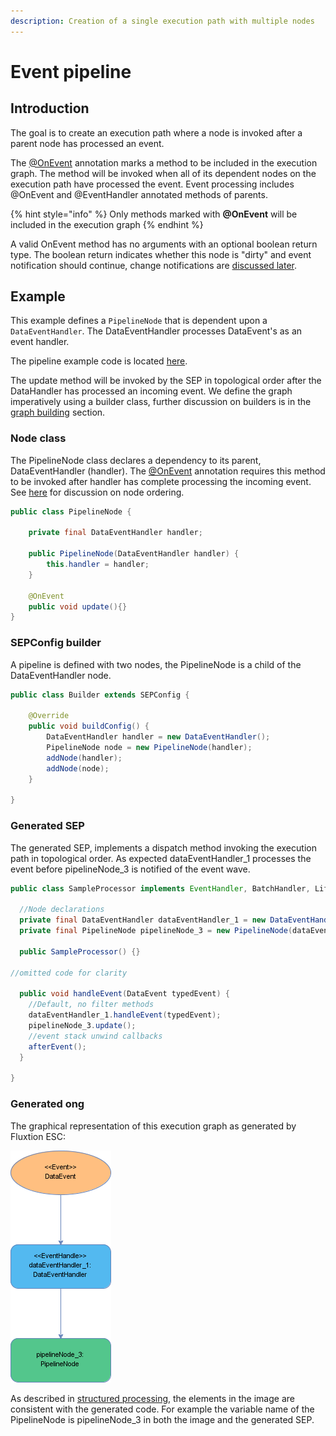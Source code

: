 ```yaml
---
description: Creation of a single execution path with multiple nodes
---
```


# Event pipeline

## Introduction

The goal is to create an execution path where a node is invoked after a parent node has processed an event.

The [@OnEvent](https://github.com/v12technology/fluxtion/blob/master/builder/src/main/java/com/fluxtion/api/annotations/OnEvent.java)  annotation marks a method to be included in the execution graph. The method will be invoked when all of its dependent nodes on the execution path have processed the event. Event processing includes @OnEvent and @EventHandler annotated methods of parents.

{% hint style="info" %}
Only methods marked with **@OnEvent** will be included in the execution graph
{% endhint %}

A valid OnEvent method has no arguments with an optional boolean return type. The boolean return indicates whether this node is "dirty" and event notification should continue, change notifications are [discussed later](dirty-node-monitoring.md).

## Example

This example defines a `PipelineNode` that is  dependent upon a `DataEventHandler`. The DataEventHandler processes DataEvent's as an event handler.

The pipeline example code is located [here](https://github.com/v12technology/fluxtion/tree/master/examples/documentation-examples/src/main/java/com/fluxtion/example/core/events/pipeline).

The update method will be invoked by the SEP in topological order after the DataHandler has processed an incoming event. We define the graph imperatively using a builder class, further discussion on builders is in the [graph building](../graph-building-primitives/) section.

### Node class

The PipelineNode class declares a dependency to its parent, DataEventHandler \(handler\). The [@OnEvent](https://github.com/v12technology/fluxtion/blob/master/builder/src/main/java/com/fluxtion/api/annotations/OnEvent.java) annotation requires this method to be invoked after handler has complete processing the incoming event. See [here](../developer/static-event-processor/event-processing.md#topological-order) for discussion on node ordering.

```java
public class PipelineNode {

    private final DataEventHandler handler;

    public PipelineNode(DataEventHandler handler) {
        this.handler = handler;
    }
    
    @OnEvent
    public void update(){}
}
```

### SEPConfig builder

A pipeline is defined with two nodes, the PipelineNode is a child of the DataEventHandler node. 

```java
public class Builder extends SEPConfig {

    @Override
    public void buildConfig() {
        DataEventHandler handler = new DataEventHandler();
        PipelineNode node = new PipelineNode(handler);
        addNode(handler);
        addNode(node);
    }

}
```

### Generated SEP

The generated SEP, implements a dispatch method invoking the execution path in topological order. As expected dataEventHandler\_1 processes the event before pipelineNode\_3 is notified of the event wave.

```java
public class SampleProcessor implements EventHandler, BatchHandler, Lifecycle {

  //Node declarations
  private final DataEventHandler dataEventHandler_1 = new DataEventHandler();
  private final PipelineNode pipelineNode_3 = new PipelineNode(dataEventHandler_1);
  
  public SampleProcessor() {}

//omitted code for clarity

  public void handleEvent(DataEvent typedEvent) {
    //Default, no filter methods
    dataEventHandler_1.handleEvent(typedEvent);
    pipelineNode_3.update();
    //event stack unwind callbacks
    afterEvent();
  }

}

```

### Generated ong

The graphical representation of this execution graph as generated by Fluxtion ESC:

![execution graph for a simple pipeline system](../../.gitbook/assets/sampleprocessor%20%285%29.png)

As described in [structured processing](../developer/auditing.md), the elements in the image are consistent with the generated code. For example the variable name of the PipelineNode is pipelineNode\_3 in both the image and the generated SEP.

